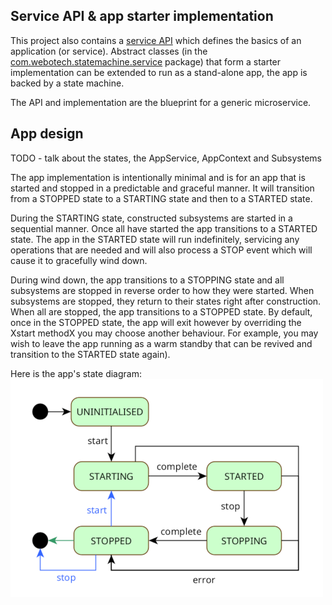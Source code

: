 ## Service API & app starter implementation

This project also contains a
[service API](../src/main/java/com/webotech/statemachine/service/api/AppService.java) which defines
the basics of an application (or service). Abstract classes (in the
[com.webotech.statemachine.service](../src/main/java/com/webotech/statemachine/service) package)
that form a starter implementation can be extended to run as a stand-alone app, the app is backed by
a state machine.

The API and implementation are the blueprint for a generic microservice.

## App design

TODO - talk about the states, the AppService, AppContext and Subsystems

The app implementation is intentionally minimal and is for an app that is started and stopped in a
predictable and graceful manner. It will transition from a STOPPED state to a STARTING state and
then to a STARTED state.

During the STARTING state, constructed subsystems are started in a sequential manner. Once all have
started the app transitions to a STARTED state. The app in the STARTED state will run indefinitely,
servicing any operations that are needed and will also process a STOP event which will cause it to
gracefully wind down.

During wind down, the app transitions to a STOPPING state and all subsystems are stopped in reverse
order to how they were started. When subsystems are stopped, they return to their states right after
construction. When all are stopped, the app transitions to a STOPPED state. By default, once in the
STOPPED state, the app will exit however by overriding the Xstart methodX you may choose another
behaviour. For example, you may wish to leave the app running as a warm standby that can be revived
and transition to the STARTED state again).

Here is the app's state diagram:
![](media/State_diagram_4.png)